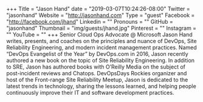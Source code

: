 +++
Title = "Jason Hand"
date = "2019-03-07T10:24:26-08:00"
Twitter = "jasonhand"
Website = "http://jasonhand.com"
Type = "guest"
Facebook = "http://facebook.com/jhand"
Linkedin = ""
Pronouns = ""
GitHub = "jasonhand"
Thumbnail = "img/guests/jhand.jpg"
Pinterest = ""
Instagram = ""
YouTube = ""
+++
Senior Cloud Ops Advocate @ Microsoft Jason Hand writes, presents, and coaches on the principles and nuance of DevOps, Site Reliability Engineering, and modern incident management practices. Named “DevOps Evangelist of the Year” by DevOps.com in 2016, Jason recently authored a new book on the topic of Site Reliability Engineering. In addition to SRE, Jason has authored books with O’Reilly Media on the subject of post-incident reviews and Chatops.
DevOpsDays Rockies organizer and host of the Front-range Site Reliability Meetup, Jason is dedicated to the latest trends in technology, sharing the lessons learned, and helping people continuously improve their IT and software development practices.
